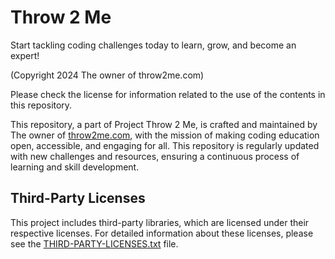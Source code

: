 # Throw 2 Me
Start tackling coding challenges today to learn, grow, and become an expert!

(Copyright 2024 The owner of throw2me.com) 

Please check the license for information related to the use of the contents in this repository.

This repository, a part of Project Throw 2 Me, is crafted and maintained by The owner of [throw2me.com](https://throw2me.com), with the mission of making coding education open, accessible, and engaging for all. This repository is regularly updated with new challenges and resources, ensuring a continuous process of learning and skill development. 

## Third-Party Licenses

This project includes third-party libraries, which are licensed under their respective licenses. For detailed information about these licenses, please see the [THIRD-PARTY-LICENSES.txt](THIRD-PARTY-LICENSES.txt) file.
